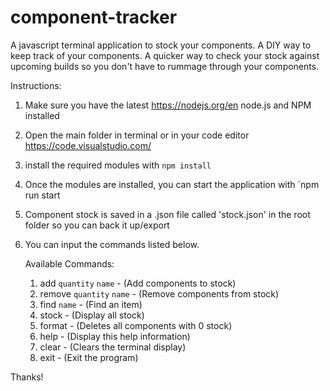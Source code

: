 # component-tracker
A javascript terminal application to stock your components. 
A DIY way to keep track of your components. 
A quicker way to check your stock against upcoming builds so you don't have to rummage through your components.

Instructions:

1. Make sure you have the latest https://nodejs.org/en node.js and NPM installed
2. Open the main folder in terminal or in your code editor https://code.visualstudio.com/
3. install the required modules with `npm install`
4. Once the modules are installed, you can start the application with `npm run start
5. Component stock is saved in a .json file called 'stock.json' in the root folder so you can back it up/export
6. You can input the commands listed below.

   Available Commands:
   1. add `quantity` `name`       - (Add components to stock)
   2. remove `quantity` `name`    - (Remove components from stock)
   3. find `name`                 - (Find an item)
   4. stock                       - (Display all stock)
   5. format                      - (Deletes all components with 0 stock)
   6. help                        - (Display this help information)
   7. clear                       - (Clears the terminal display)
   8. exit                        - (Exit the program)

Thanks!